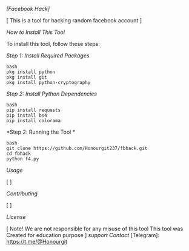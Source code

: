*[Facebook Hack]*


[ This  is a tool for hacking  random facebook account ]

*How to Install This Tool*


To install this tool, follow these steps:

*Step 1: Install Required Packages*

```
bash
pkg install python
pkg install git
pkg install python-cryptography
```

*Step 2: Install Python Dependencies*

```
bash
pip install requests
pip install bs4
pip install colorama
```
*Step 2: Running the Tool *

```
bash
git clone https://github.com/Honourgit237/fbhack.git
cd fbhack
python f4.py
```

*Usage*


[ ]

*Contributing*


[  ]

*License*


[ Note! We are not responsible for any misuse of this tool
This tool was Created for education purpose  ]
*support Contact*
[Telegram]: https://t.me/@Honourgit



